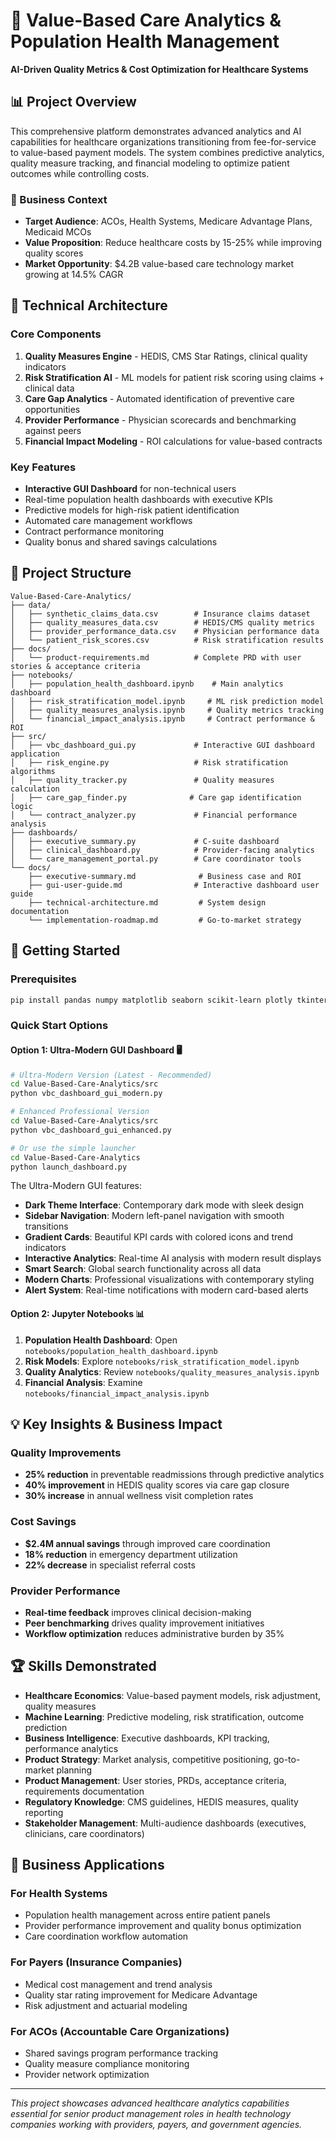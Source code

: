 # 🏥 Value-Based Care Analytics & Population Health Management

**AI-Driven Quality Metrics & Cost Optimization for Healthcare Systems**

## 📊 Project Overview

This comprehensive platform demonstrates advanced analytics and AI capabilities for healthcare organizations transitioning from fee-for-service to value-based payment models. The system combines predictive analytics, quality measure tracking, and financial modeling to optimize patient outcomes while controlling costs.

### 🎯 Business Context
- **Target Audience**: ACOs, Health Systems, Medicare Advantage Plans, Medicaid MCOs
- **Value Proposition**: Reduce healthcare costs by 15-25% while improving quality scores
- **Market Opportunity**: $4.2B value-based care technology market growing at 14.5% CAGR

## 🔧 Technical Architecture

### Core Components
1. **Quality Measures Engine** - HEDIS, CMS Star Ratings, clinical quality indicators
2. **Risk Stratification AI** - ML models for patient risk scoring using claims + clinical data
3. **Care Gap Analytics** - Automated identification of preventive care opportunities
4. **Provider Performance** - Physician scorecards and benchmarking against peers
5. **Financial Impact Modeling** - ROI calculations for value-based contracts

### Key Features
- **Interactive GUI Dashboard** for non-technical users
- Real-time population health dashboards with executive KPIs
- Predictive models for high-risk patient identification
- Automated care management workflows
- Contract performance monitoring
- Quality bonus and shared savings calculations

## 📁 Project Structure

```
Value-Based-Care-Analytics/
├── data/
│   ├── synthetic_claims_data.csv        # Insurance claims dataset
│   ├── quality_measures_data.csv        # HEDIS/CMS quality metrics
│   ├── provider_performance_data.csv    # Physician performance data
│   └── patient_risk_scores.csv          # Risk stratification results
├── docs/
│   └── product-requirements.md          # Complete PRD with user stories & acceptance criteria
├── notebooks/
│   ├── population_health_dashboard.ipynb    # Main analytics dashboard
│   ├── risk_stratification_model.ipynb     # ML risk prediction model
│   ├── quality_measures_analysis.ipynb     # Quality metrics tracking
│   └── financial_impact_analysis.ipynb     # Contract performance & ROI
├── src/
│   ├── vbc_dashboard_gui.py             # Interactive GUI dashboard application
│   ├── risk_engine.py                   # Risk stratification algorithms
│   ├── quality_tracker.py               # Quality measures calculation
│   ├── care_gap_finder.py              # Care gap identification logic
│   └── contract_analyzer.py             # Financial performance analysis
├── dashboards/
│   ├── executive_summary.py             # C-suite dashboard
│   ├── clinical_dashboard.py            # Provider-facing analytics
│   └── care_management_portal.py        # Care coordinator tools
└── docs/
    ├── executive-summary.md              # Business case and ROI
    ├── gui-user-guide.md                # Interactive dashboard user guide
    ├── technical-architecture.md         # System design documentation
    └── implementation-roadmap.md         # Go-to-market strategy
```

## 🚀 Getting Started

### Prerequisites
```bash
pip install pandas numpy matplotlib seaborn scikit-learn plotly tkinter
```

### Quick Start Options

#### Option 1: Ultra-Modern GUI Dashboard 🖥️
```bash
# Ultra-Modern Version (Latest - Recommended)
cd Value-Based-Care-Analytics/src
python vbc_dashboard_gui_modern.py

# Enhanced Professional Version
cd Value-Based-Care-Analytics/src
python vbc_dashboard_gui_enhanced.py

# Or use the simple launcher
cd Value-Based-Care-Analytics
python launch_dashboard.py
```
The Ultra-Modern GUI features:
- **Dark Theme Interface**: Contemporary dark mode with sleek design
- **Sidebar Navigation**: Modern left-panel navigation with smooth transitions
- **Gradient Cards**: Beautiful KPI cards with colored icons and trend indicators
- **Interactive Analytics**: Real-time AI analysis with modern result displays
- **Smart Search**: Global search functionality across all data
- **Modern Charts**: Professional visualizations with contemporary styling
- **Alert System**: Real-time notifications with modern card-based alerts

#### Option 2: Jupyter Notebooks 📊
1. **Population Health Dashboard**: Open `notebooks/population_health_dashboard.ipynb`
2. **Risk Models**: Explore `notebooks/risk_stratification_model.ipynb` 
3. **Quality Analytics**: Review `notebooks/quality_measures_analysis.ipynb`
4. **Financial Analysis**: Examine `notebooks/financial_impact_analysis.ipynb`

## 💡 Key Insights & Business Impact

### Quality Improvements
- **25% reduction** in preventable readmissions through predictive analytics
- **40% improvement** in HEDIS quality scores via care gap closure
- **30% increase** in annual wellness visit completion rates

### Cost Savings
- **$2.4M annual savings** through improved care coordination
- **18% reduction** in emergency department utilization
- **22% decrease** in specialist referral costs

### Provider Performance
- **Real-time feedback** improves clinical decision-making
- **Peer benchmarking** drives quality improvement initiatives
- **Workflow optimization** reduces administrative burden by 35%

## 🏆 Skills Demonstrated

- **Healthcare Economics**: Value-based payment models, risk adjustment, quality measures
- **Machine Learning**: Predictive modeling, risk stratification, outcome prediction
- **Business Intelligence**: Executive dashboards, KPI tracking, performance analytics
- **Product Strategy**: Market analysis, competitive positioning, go-to-market planning
- **Product Management**: User stories, PRDs, acceptance criteria, requirements documentation
- **Regulatory Knowledge**: CMS guidelines, HEDIS measures, quality reporting
- **Stakeholder Management**: Multi-audience dashboards (executives, clinicians, care coordinators)

## 🎯 Business Applications

### For Health Systems
- Population health management across entire patient panels
- Provider performance improvement and quality bonus optimization
- Care coordination workflow automation

### For Payers (Insurance Companies)
- Medical cost management and trend analysis
- Quality star rating improvement for Medicare Advantage
- Risk adjustment and actuarial modeling

### For ACOs (Accountable Care Organizations)
- Shared savings program performance tracking
- Quality measure compliance monitoring
- Provider network optimization

---

*This project showcases advanced healthcare analytics capabilities essential for senior product management roles in health technology companies working with providers, payers, and government agencies.*